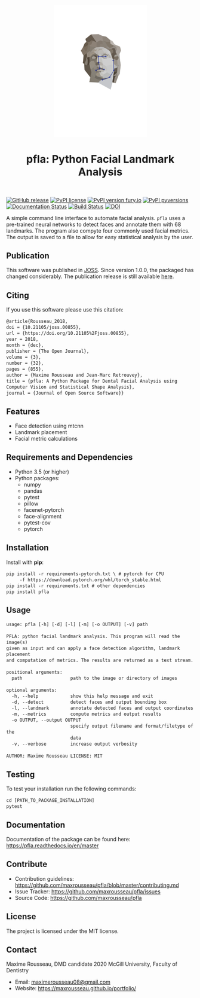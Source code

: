 <p align="center"><a>
<img title="Virtual Scanner Logo" src="./media/logo-pfla.svg" width="250">
</a></p>
<h1 align="center"> pfla: Python Facial Landmark Analysis </h1>
<br>

[![GitHub release](https://img.shields.io/github/release/maxrousseau/pfla.svg)](https://github.com/maxrousseau/pfla/releases)
[![PyPI license](https://img.shields.io/pypi/l/pfla.svg)](https://pypi.org/project/pfla/)
[![PyPI version fury.io](https://badge.fury.io/py/pfla.svg)](https://pypi.org/project/pfla/)
[![PyPI pyversions](https://img.shields.io/pypi/pyversions/pfla.svg)](https://pypi.org/project/pfla/)
[![Documentation
Status](https://readthedocs.org/projects/pfla/badge/?version=master)](https://pfla.readthedocs.io/en/master/?badge=master)
[![Build Status](https://travis-ci.org/maxrousseau/pfla.svg?branch=master)](https://travis-ci.org/maxrousseau/pfla)
[![DOI](http://joss.theoj.org/papers/10.21105/joss.00855/status.svg)](https://doi.org/10.21105/joss.00855)

A simple command line interface to automate facial analysis. ```pfla``` uses a
pre-trained neural networks to detect faces and annotate them with 68
landmarks. The program also compyte four commonly used facial metrics. The
output is saved to a file to allow for easy statistical analysis by the user.

Publication
-----------

This software was published in
[JOSS](https://joss.theoj.org/papers/10.21105/joss.00855). Since version 1.0.0,
the packaged has changed considerably. The publication release is still
available [here](https://github.com/maxrousseau/pfla/releases/tag/v0.1.1).


Citing
------

If you use this software please use this citation:

```
@article{Rousseau_2018,
doi = {10.21105/joss.00855},
url = {https://doi.org/10.21105%2Fjoss.00855},
year = 2018,
month = {dec},
publisher = {The Open Journal},
volume = {3},
number = {32},
pages = {855},
author = {Maxime Rousseau and Jean-Marc Retrouvey},
title = {pfla: A Python Package for Dental Facial Analysis using Computer Vision and Statistical Shape Analysis},
journal = {Journal of Open Source Software}}
```

Features
--------

- Face detection using mtcnn
- Landmark placement
- Facial metric calculations

Requirements and Dependencies
-----------------------------

-   Python 3.5 (or higher)
-   Python packages:
	* numpy
	* pandas
	* pytest
	* pillow
	* facenet-pytorch
	* face-alignment
	* pytest-cov
	* pytorch

Installation
------------

Install with **pip**:

```shell
pip install -r requirements-pytorch.txt \ # pytorch for CPU
	 -f https://download.pytorch.org/whl/torch_stable.html
pip install -r requirements.txt # other dependencies
pip install pfla
```

Usage
-----


```shell
usage: pfla [-h] [-d] [-l] [-m] [-o OUTPUT] [-v] path

PFLA: python facial landmark analysis. This program will read the image(s)
given as input and can apply a face detection algorithm, landmark placement
and computation of metrics. The results are returned as a text stream.

positional arguments:
  path                  path to the image or directory of images

optional arguments:
  -h, --help            show this help message and exit
  -d, --detect          detect faces and output bounding box
  -l, --landmark        annotate detected faces and output coordinates
  -m, --metrics         compute metrics and output results
  -o OUTPUT, --output OUTPUT
                        specify output filename and format/filetype of the
                        data
  -v, --verbose         increase output verbosity

AUTHOR: Maxime Rousseau LICENSE: MIT
```

Testing
-------

To test your installation run the following commands:

```shell
cd [PATH_TO_PACKAGE_INSTALLATION]
pytest
```
Documentation
-------------

Documentation of the package can be found here:
<https://pfla.readthedocs.io/en/master>

Contribute
----------

-   Contribution guidelines: <https://github.com/maxrousseau/pfla/blob/master/contributing.md>
-   Issue Tracker: <https://github.com/maxrousseau/pfla/issues>
-   Source Code: <https://github.com/maxrousseau/pfla>

License
-------

The project is licensed under the MIT license.

Contact
-------

Maxime Rousseau, DMD candidate 2020 McGill University, Faculty of Dentistry
- Email: <maximerousseau08@gmail.com>
- Website: <https://maxrousseau.github.io/portfolio/>


